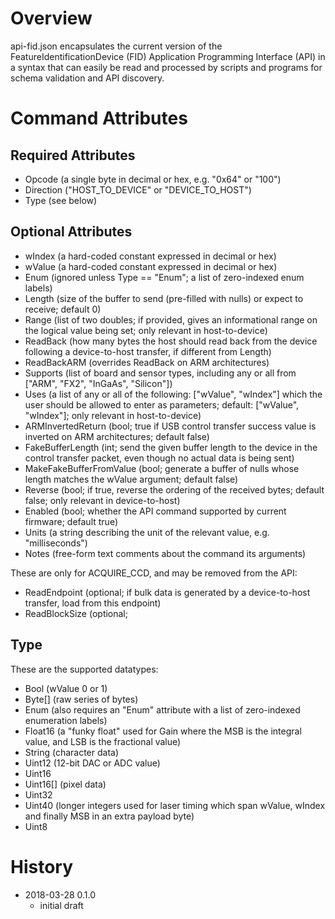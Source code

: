 # Overview

api-fid.json encapsulates the current version of the FeatureIdentificationDevice 
(FID) Application Programming Interface (API) in a syntax that can easily be
read and processed by scripts and programs for schema validation and API
discovery.

# Command Attributes

## Required Attributes

- Opcode (a single byte in decimal or hex, e.g. "0x64" or "100")
- Direction ("HOST\_TO\_DEVICE" or "DEVICE\_TO\_HOST")
- Type (see below)

## Optional Attributes

- wIndex (a hard-coded constant expressed in decimal or hex)
- wValue (a hard-coded constant expressed in decimal or hex)
- Enum (ignored unless Type == "Enum"; a list of zero-indexed enum labels)
- Length (size of the buffer to send (pre-filled with nulls) or expect to receive; default 0)
- Range (list of two doubles; if provided, gives an informational range on the logical value being set; only relevant in host-to-device)
- ReadBack (how many bytes the host should read back from the device following a device-to-host transfer, if different from Length)
- ReadBackARM (overrides ReadBack on ARM architectures)
- Supports (list of board and sensor types, including any or all from ["ARM", "FX2", "InGaAs", "Silicon"])
- Uses (a list of any or all of the following: ["wValue", "wIndex"] which the user should be allowed to enter as parameters; default: ["wValue", "wIndex"]; only relevant in host-to-device)
- ARMInvertedReturn (bool; true if USB control transfer success value is inverted on ARM architectures; default false)
- FakeBufferLength (int; send the given buffer length to the device in the control transfer packet, even though no actual data is being sent)
- MakeFakeBufferFromValue (bool; generate a buffer of nulls whose length matches the wValue argument; default false)
- Reverse (bool; if true, reverse the ordering of the received bytes; default false; only relevant in device-to-host)
- Enabled (bool; whether the API command supported by current firmware; default true)
- Units (a string describing the unit of the relevant value, e.g. "milliseconds")
- Notes (free-form text comments about the command its arguments)

These are only for ACQUIRE\_CCD, and may be removed from the API:
- ReadEndpoint (optional; if bulk data is generated by a device-to-host transfer, load from this endpoint)
- ReadBlockSize (optional; 

## Type

These are the supported datatypes:

- Bool (wValue 0 or 1)
- Byte\[\] (raw series of bytes)
- Enum (also requires an "Enum" attribute with a list of zero-indexed enumeration labels)
- Float16 (a "funky float" used for Gain where the MSB is the integral value, and LSB is the fractional value)
- String (character data)
- Uint12 (12-bit DAC or ADC value)
- Uint16
- Uint16\[\] (pixel data)
- Uint32
- Uint40 (longer integers used for laser timing which span wValue, wIndex and finally MSB in an extra payload byte)
- Uint8

# History

- 2018-03-28 0.1.0
	- initial draft

